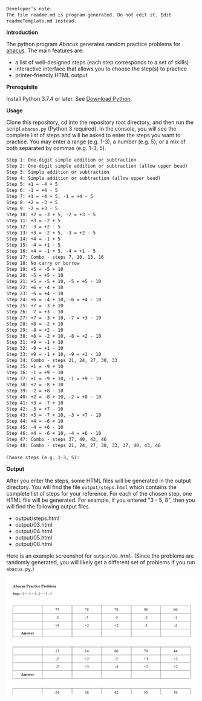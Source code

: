 ```buildoutcfg
Developer's note:
The file readme.md is program generated. Do not edit it. Edit readmeTemplate.md instead.
```

**Introduction**

The python program *Abacus* generates random practice problems for [abacus](https://en.wikipedia.org/wiki/Abacus). The
main features are:
* a list of well-designed steps (each step corresponds to a set of skills) 
* interactive interface that allows you to choose the step(s) to practice
* printer-friendly HTML output

**Prerequisite**

Install Python 3.7.4 or later. See [Download Python](https://www.python.org/downloads/).


**Usage**

Clone this repository, cd into the repository root directory, and then run the script `abacus.py` (Python 3 required). In the console, you will
see the complete list of steps and will be asked to enter the steps you want to practice. You may enter a range (e.g. 1-3), a number (e.g. 5), or a mix of both separated by commas (e.g. 1-3, 5).

```buildoutcfg
Step 1: One-digit simple addition or subtraction
Step 2: One-digit simple addition or subtraction (allow upper bead)
Step 3: Simple addition or subtraction
Step 4: Simple addition or subtraction (allow upper bead)
Step 5: +1 = -4 + 5
Step 6: -1 = +4 - 5
Step 7: +1 = -4 + 5, -1 = +4 - 5
Step 8: +2 = -3 + 5
Step 9: -2 = +3 - 5
Step 10: +2 = -3 + 5, -2 = +3 - 5
Step 11: +3 = -2 + 5
Step 12: -3 = +2 - 5
Step 13: +3 = -2 + 5, -3 = +2 - 5
Step 14: +4 = -1 + 5
Step 15: -4 = +1 - 5
Step 16: +4 = -1 + 5, -4 = +1 - 5
Step 17: Combo - steps 7, 10, 13, 16
Step 18: No carry or borrow
Step 19: +5 = -5 + 10
Step 20: -5 = +5 - 10
Step 21: +5 = -5 + 10, -5 = +5 - 10
Step 22: +6 = -4 + 10
Step 23: -6 = +4 - 10
Step 24: +6 = -4 + 10, -6 = +4 - 10
Step 25: +7 = -3 + 10
Step 26: -7 = +3 - 10
Step 27: +7 = -3 + 10, -7 = +3 - 10
Step 28: +8 = -2 + 10
Step 29: -8 = +2 - 10
Step 30: +8 = -2 + 10, -8 = +2 - 10
Step 31: +9 = -1 + 10
Step 32: -9 = +1 - 10
Step 33: +9 = -1 + 10, -9 = +1 - 10
Step 34: Combo - steps 21, 24, 27, 30, 33
Step 35: +1 = -9 + 10
Step 36: -1 = +9 - 10
Step 37: +1 = -9 + 10, -1 = +9 - 10
Step 38: +2 = -8 + 10
Step 39: -2 = +8 - 10
Step 40: +2 = -8 + 10, -2 = +8 - 10
Step 41: +3 = -7 + 10
Step 42: -3 = +7 - 10
Step 43: +3 = -7 + 10, -3 = +7 - 10
Step 44: +4 = -6 + 10
Step 45: -4 = +6 - 10
Step 46: +4 = -6 + 10, -4 = +6 - 10
Step 47: Combo - steps 37, 40, 43, 46
Step 48: Combo - steps 21, 24, 27, 30, 33, 37, 40, 43, 46

Choose steps (e.g. 1-3, 5):
```

**Output**

After you enter the steps, some HTML files will be generated in the output directory. You will find the file
`output/steps.html` which contains the complete list of steps for your reference. For each of the chosen step,
one HTML file will be generated. For example, if you entered "3 - 5, 8", then you will find the following output files.
* output/steps.html
* output/03.html
* output/04.html
* output/05.html
* output/08.html

Here is an example screenshot for `output/08.html`. (Since the problems are randomly generated, you will likely get a
different set of problems if you run `abacus.py`.)

![screenshot](./img/problems.png)